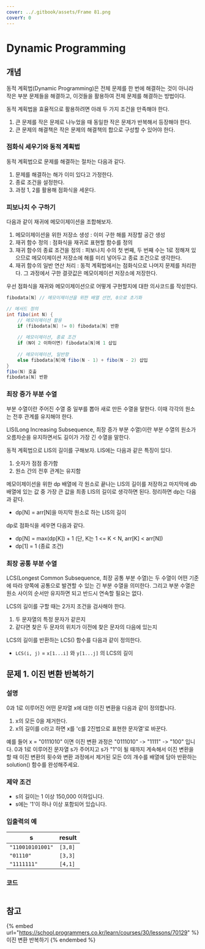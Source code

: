 ```yaml
---
cover: ../.gitbook/assets/Frame 81.png
coverY: 0
---
```


# Dynamic Programming

## 개념

동적 계획법(Dynamic Programming)은 전체 문제를 한 번에 해결하는 것이 아니라 작은 부분 문제들을 해결하고, 이것들을 활용하여 전체 문제를 해결하는 방법이다.

동적 계획법을 효율적으로 활용하려면 아래 두 가지 조건을 만족해야 한다.

1. 큰 문제를 작은 문제로 나누었을 때 동일한 작은 문제가 반복해서 등장해야 한다.
2. 큰 문제의 해결책은 작은 문제의 해결책의 합으로 구성할 수 있어야 한다.



### 점화식 세우기와 동적 계획법

동적 계획법으로 문제를 해결하는 절차는 다음과 같다.

1. 문제를 해결하는 해가 이미 있다고 가정한다.
2. 종료 조건을 설정한다.
3. 과정 1, 2를 활용해 점화식을 세운다.



### 피보나치 수 구하기

다음과 같이 재귀에 메모이제이션을 조합해보자.

1. 메모이제이션을 위한 저장소 생성 : 이미 구한 해를 저장할 공간 생성
2. 재귀 함수 정의 : 점화식을 재귀로 표현할 함수를 정의
3. 재귀 함수의 종료 조건을 정의 : 피보나치 수의 첫 번째, 두 번째 수는 1로 정해져 있으므로 메모이제이션 저장소에 해를 미리 넣어두고 종료 조건으로 생각한다.
4. 재귀 함수의 일반 연산 처리 : 동적 계획법에서는 점화식으로 나머지 문제를 처리한다. 그 과정에서 구한 결괏값은 메모이제이션 저장소에 저장한다.



우선 점화식을 재귀와 메모이제이션으로 어떻게 구현할지에 대한 의사코드를 작성한다.

```java
fibodata[N] // 메모이제이션을 위한 배열 선언, 0으로 초기화

// 메서드 정의
int fibo(int N) {
    // 메모이제이션 활용
    if (fibodata[N] != 0) fibodata[N] 반환
    
    // 메모이제이션, 종료 조건
    if (N이 2 이하이면) fibodata[N]에 1 삽입
    
    // 메모이제이션, 일반항
    else fibodata[N]에 fibo(N - 1) + fibo(N - 2) 삽입
}
fibo(N) 호출
fibodata[N] 반환
```



### 최장 증가 부분 수열

부분 수열이란 주어진 수열 중 일부를 뽑아 새로 만든 수열을 말한다. 이때 각각의 원소는 전후 관계를 유지해야 한다.

LIS(Long Increasing Subsequence, 최장 증가 부분 수열)이란 부분 수열의 원소가 오름차순을 유지하면서도 길이가 가장 긴 수열을 말한다.

동적 계획법으로 LIS의 길이를 구해보자. LIS에는 다음과 같은 특징이 있다.

1. 숫자가 점점 증가함
2. 원소 간의 전후 관계는 유지함



메모이제이션을 위한 dp 배열에 각 원소로 끝나는 LIS의 길이를 저장하고 마지막에 db 배열에 있는 값 중 가장 큰 값을 최종 LIS의 길이로 생각하면 된다. 정리하면 dp는 다음과 같다.

* dp\[N] = arr\[N]을 마지막 원소로 하는 LIS의 길이



dp로 점화식을 세우면 다음과 같다.

* dp\[N] = max(dp\[K]) + 1 (단, K는 1 <= K < N, arr\[K] < arr\[N])
* dp\[1] = 1 (종료 조건)



### 최장 공통 부분 수열

LCS(Longest Common Subsequence, 최장 공통 부분 수열)는 두 수열이 어떤 기준에 따라 양쪽에 공통으로 발견할 수 있는 긴 부분 수열을 의미한다. 그리고 부분 수열은 원소 사이의 순서만 유지하면 되고 반드시 연속할 필요는 없다.

LCS의 길이를 구할 때는 2가지 조건을 검사해야 한다.

1. 두 문자열의 특정 문자가 같은지
2. 같다면 찾은 두 문자의 위치가 이전에 찾은 문자의 다음에 있는지

LCS의 길이를 반환하는 LCS() 함수를 다음과 같이 정의한다.

* `LCS(i, j)` = `x[1...i]` 와 `y[1...j]` 의 LCS의 길이



## 문제 1. 이진 변환 반복하기

### 설명

0과 1로 이루어진 어떤 문자열 x에 대한 이진 변환을 다음과 같이 정의합니다.

1. x의 모든 0을 제거한다.
2. x의 길이를 c라고 하면 x를 'c를 2진법으로 표현한 문자열'로 바꾼다.

예를 들어 x = "0111010" 이면 이진 변환 과정은 "0111010" -> "1111" -> "100" 입니다. 0과 1로 이루어진 문자열 s가 주어지고 s가 "1"이 될 때까지 계속해서 이진 변환을 할 때 이진 변환의 횟수와 변환 과정에서 제거된 모든 0의 개수를 배열에 담아 반환하는 solution() 함수를 완성해주세요.



### 제약 조건

* s의 길이는 1 이상 150,000 이하입니다.
* s에는 '1'이 하나 이상 포함되어 있습니다.



### 입출력의 예

| s                | result  |
| ---------------- | ------- |
| `"110010101001"` | `[3,8]` |
| `"01110"`        | `[3,3]` |
| `"1111111"`      | `[4,1]` |



### 코드

```kotlin
```



## 참고

{% embed url="https://school.programmers.co.kr/learn/courses/30/lessons/70129" %}
이진 변환 반복하기
{% endembed %}
